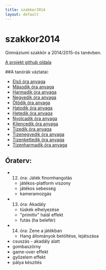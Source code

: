 ```yaml
---
title: szakkor2014
layout: default
---
```

szakkor2014
===========

Gimnáziumi szakkör a 2014/2015-ös tanévben.

[A projekt github oldala](https://github.com/rizsi/szakkor2014)

##A tanórák vázlatai:

 - [Első óra anyaga](orak/sa-01/index.html)
 - [Második óra anyaga](orak/hr-02/index.html)
 - [Harmadik óra anyaga](orak/hr-03/index.html)
 - [Negyedik óra anyaga](orak/sa-04/index.html)
 - [Ötödik óra anyaga](orak/sa-05/index.html)
 - [Hatodik óra anyaga](orak/hr-06/index.html)
 - [Hetedik óra anyaga](orak/hr-07/index.html)
 - [Nyolcadik óra anyaga](orak/sa-08/index.html)
 - [Kilencedik óra anyaga](orak/sa-09/index.html)
 - [Tizedik óra anyaga](orak/sa-10/index.html)
 - [Tizenegyedik óra anyaga](orak/sa-11/index.html)
 - [Tizenkettedik óra anyaga](orak/hr-12/index.html)
 - [Tizenharmadik óra anyaga](orak/hr-13/index.html)

## Óraterv:

 - 12. óra: Játék finomhangolás
   - játékos-platform viszony
   - játékos sebesség
   - kameramozgás
 - 13. óra: Akadály
   - tüskék elhelyezése
   - "primitív" halál effekt
   - futás (ha belefér)
 - 14. óra: Zene a játékban
   - Hang állományok betöltése, lejátszása
 - csuszás - akadály alatt
 - gombaszörny
 - game-over effekt
 - győzelem effekt
 - pálya készítés
